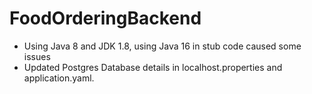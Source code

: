 # FoodOrderingBackend

* Using Java 8 and JDK 1.8, using Java 16 in stub code caused some issues
* Updated Postgres Database details in localhost.properties and application.yaml.
